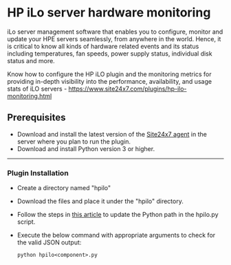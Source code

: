 # HP iLo server hardware monitoring

iLo server management software that enables you to configure, monitor and update your HPE servers seamlessly, from anywhere in the world. Hence, it is critical to know all kinds of hardware related events and its status including temperatures, fan speeds, power supply status, individual disk status and more.

Know how to configure the HP iLO plugin and the monitoring metrics for providing in-depth visibility into the performance, availability, and usage stats of iLO servers - https://www.site24x7.com/plugins/hp-ilo-monitoring.html

## Prerequisites

- Download and install the latest version of the [Site24x7 agent](https://www.site24x7.com/app/client#/admin/inventory/add-monitor) in the server where you plan to run the plugin.
- Download and install Python version 3 or higher.

---

### Plugin Installation  

- Create a directory named "hpilo<component>"

- Download the files and place it under the "hpilo<component>" directory.


- Follow the steps in [this article](https://support.site24x7.com/portal/en/kb/articles/updating-python-path-in-a-plugin-script-for-linux-servers) to update the Python path in the hpilo<component>.py script.
  
- Execute the below command with appropriate arguments to check for the valid JSON output:

      python hpilo<component>.py 

